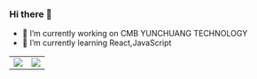 ### Hi there 👋
- 🔭 I’m currently working on CMB YUNCHUANG TECHNOLOGY
- 🌱 I’m currently learning React,JavaScript
<!--
**Mr-Song-Yu/Mr-Song-Yu** is a ✨ _special_ ✨ repository because its `README.md` (this file) appears on your GitHub profile.

Here are some ideas to get you started:

- 🔭 I’m currently working on ...
- 🌱 I’m currently learning ...
- 👯 I’m looking to collaborate on ...
- 🤔 I’m looking for help with ...
- 💬 Ask me about ...
- 📫 How to reach me: ...
- 😄 Pronouns: ...
- ⚡ Fun fact: ...
-->
<!-- [![Anurag's github stats](https://github-readme-stats.vercel.app/api?username=Mr-Song-Yu)](https://github.com/anuraghazra/github-readme-stats) -->
<table>
  <tbody>
    <tr>
      <td>
          <img align="center" src="https://github-readme-stats.vercel.app/api?username=Mr-Song-Yu&show_icons=true&theme=Gradient" />
      </td>
       <td>
          <img align="center" src="https://github-readme-stats.vercel.app/api/top-langs/?username=Mr-Song-Yu&layout=compact" />
      </td>
    </tr>
  </tbody>
</table>
